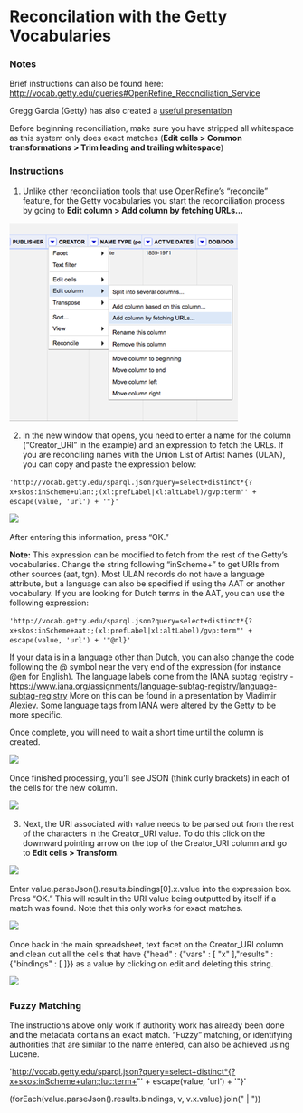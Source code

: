 # Reconcilation with the Getty Vocabularies

### Notes

Brief instructions can also be found here: http://vocab.getty.edu/queries#OpenRefine_Reconciliation_Service

Gregg Garcia (Getty) has also created a [useful presentation](https://www.getty.edu/research/tools/vocabularies/garcia_open_refine.pdf)

Before beginning reconciliation, make sure you have stripped all whitespace as this system only does exact matches (**Edit cells > Common transformations > Trim leading and trailing whitespace**)

### Instructions

1. Unlike other reconciliation tools that use OpenRefine’s “reconcile” feature, for the Getty vocabularies you start the reconciliation process by going to **Edit column > Add column by fetching URLs…**
  
![](Images/Getty/getty1.png)

2. In the new window that opens, you need to enter a name for the column (“Creator_URI” in the example) and an expression to fetch the URLs. If you are reconciling names with the Union List of Artist Names (ULAN), you can copy and paste the expression below:

```'http://vocab.getty.edu/sparql.json?query=select+distinct*{?x+skos:inScheme+ulan:;(xl:prefLabel|xl:altLabel)/gvp:term"' + escape(value, 'url') + '"}'```

![](Images/Getty/getty2.png)

After entering this information, press “OK.” 

**Note:** This expression can be modified to fetch from the rest of the Getty’s vocabularies. Change the string following “inScheme+” to get URIs from other sources (aat, tgn). Most ULAN records do not have a language attribute, but a language can also be specified if using the AAT or another vocabulary. If you are looking for Dutch terms in the AAT, you can use the following expression:

```'http://vocab.getty.edu/sparql.json?query=select+distinct*{?x+skos:inScheme+aat:;(xl:prefLabel|xl:altLabel)/gvp:term"' + escape(value, 'url') + '"@nl}'```

 If your data is in a language other than Dutch, you can also change the code following the @ symbol near the very end of the expression (for instance @en for English). The language labels come from the IANA subtag registry - https://www.iana.org/assignments/language-subtag-registry/language-subtag-registry More on this can be found in a presentation by Vladimir Alexiev. Some language tags from IANA were altered by the Getty to be more specific. 

Once complete, you will need to wait a short time until the column is created.

![](Images/Getty/getty3.png)

Once finished processing, you’ll see JSON (think curly brackets) in each of the cells for the new column.

![](Images/Getty/getty4.png)

3. Next, the URI associated with value needs to be parsed out from the rest of the characters in the Creator_URI value. To do this click on the downward pointing arrow on the top of the Creator_URI column and go to **Edit cells > Transform**.

![](Images/Getty/getty5.png)

Enter value.parseJson().results.bindings[0].x.value into the expression box. Press “OK.” This will result in the URI value being outputted by itself if a match was found. Note that this only works for exact matches.

![](Images/Getty/getty6.png)

Once back in the main spreadsheet, text facet on the Creator_URI column and clean out all the cells that have {"head" : {"vars" : [ "x" ],"results" : {"bindings" : [ ]}} as a value by clicking on edit and deleting this string.

![](Images/Getty/getty7.png)

### Fuzzy Matching

The instructions above only work if authority work has already been done and the metadata contains an exact match. “Fuzzy” matching, or identifying authorities that are similar to the name entered, can also be achieved using Lucene.

'http://vocab.getty.edu/sparql.json?query=select+distinct*{?x+skos:inScheme+ulan:;luc:term+"' + escape(value, 'url') + '"}'

(forEach(value.parseJson().results.bindings, v, v.x.value).join(" | "))
